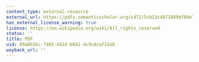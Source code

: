 ```yaml
---
content_type: external-resource
external_url: https://pdfs.semanticscholar.org/c472/5cb13c4b71089bf80e7857ad61e1dc11441c.pdf?_ga=2.52872300.532699534.1568221878-350331634.1567174238
has_external_license_warning: true
license: https://en.wikipedia.org/wiki/All_rights_reserved
status: ''
title: PDF
uid: 09a6b36c-7485-4414-b041-4c9c8caf22e8
wayback_url: ''
---
```

